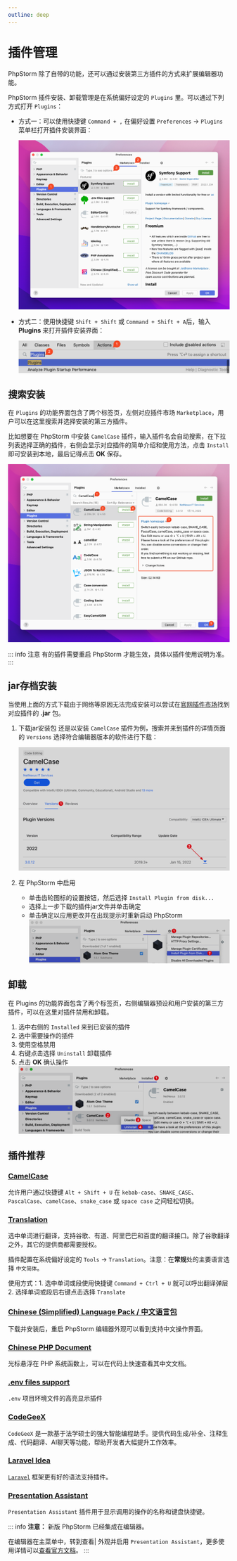 ```yaml
---
outline: deep
---
```


# 插件管理

PhpStorm 除了自带的功能，还可以通过安装第三方插件的方式来扩展编辑器功能。

PhpStorm 插件安装、卸载管理是在系统偏好设定的 `Plugins` 里。可以通过下列方式打开  `Plugins`：

- 方式一：可以使用快捷键 `Command + ,` 在偏好设置 `Preferences` -> `Plugins` 菜单栏打开插件安装界面：

    ![](./images/plugins/marketplace-plugins.png)

- 方式二：使用快捷键 `Shift + Shift` 或 `Command + Shift + A`后，输入 **Plugins** 来打开插件安装界面：

    ![](./images/plugins/search-plugins-use-keymap.png)

## 搜索安装

在 `Plugins` 的功能界面包含了两个标签页，左侧对应插件市场 `Marketplace`，用户可以在这里搜索并选择安装的第三方插件。

比如想要在 PhpStorm 中安装 `CamelCase` 插件，输入插件名会自动搜索，在下拉列表选择正确的插件，右侧会显示对应插件的简单介绍和使用方法，点击 `Install` 即可安装到本地，最后记得点击 **OK** 保存。

![](./images/plugins/install-plugin.png)

::: info 注意
有的插件需要重启 PhpStorm 才能生效，具体以插件使用说明为准。
:::

## jar存档安装

当使用上面的方式下载由于网络等原因无法完成安装可以尝试在[官网插件市场](https://plugins.jetbrains.com/)找到对应插件的 **.jar** 包。

1. 下载jar安装包
    还是以安装 `CamelCase` 插件为例，搜索并来到插件的详情页面的 `Versions` 选择符合编辑器版本的软件进行下载：

    ![](./images/plugins/download-plugin-jar-data.png)

2. 在 PhpStorm 中启用
    - 单击齿轮图标的设置按钮，然后选择 `Install Plugin from disk...`
    - 选择上一步下载的插件jar文件并单击确定
    - 单击确定以应用更改并在出现提示时重新启动 PhpStorm
    ![](./images/plugins/install-plugin-from-disk.png)

## 卸载

在 Plugins 的功能界面包含了两个标签页，右侧编辑器预设和用户安装的第三方插件，可以在这里对插件禁用和卸载。

1. 选中右侧的 `Installed` 来到已安装的插件
2. 选中需要操作的插件
3. 使用空格禁用
4. 右键点击选择 `Uninstall` 卸载插件
5. 点击 **OK** 确认操作
    ![](./images/plugins/uninstall-plugin.png)

## 插件推荐

### [**CamelCase**](https://plugins.jetbrains.com/plugin/7160)

允许用户通过快捷键 `Alt + Shift + U` 在 `kebab-case`、`SNAKE_CASE`、`PascalCase`、`camelCase`、`snake_case` 或 `space case` 之间轻松切换。

### [**Translation**](https://plugins.jetbrains.com/plugin/8579)

选中单词进行翻译，支持谷歌、有道、阿里巴巴和百度的翻译接口。除了谷歌翻译之外，其它的提供商都需要授权。

插件配置在系统偏好设定的 `Tools` -> `Translation`。注意：在**常规**处的主要语言选择 `中文简体`。

使用方式：1. 选中单词或段使用快捷键 `Command + Ctrl + U` 就可以呼出翻译弹层 2. 选择单词或段后右键点击选择 `Translate`

### [**Chinese (Simplified) Language Pack / 中文语言包**](https://plugins.jetbrains.com/plugin/13710)

下载并安装后，重启 PhpStorm 编辑器外观可以看到支持中文操作界面。

### [**Chinese PHP Document**](https://plugins.jetbrains.com/plugin/12734)

光标悬浮在 PHP 系统函数上，可以在代码上快速查看其中文文档。

### [**.env files support**](https://plugins.jetbrains.com/plugin/9525)

`.env` 项目环境文件的高亮显示插件

### [**CodeGeeX**](https://plugins.jetbrains.com/plugin/20587)
  
`CodeGeeX` 是一款基于法学硕士的强大智能编程助手。提供代码生成/补全、注释生成、代码翻译、AI聊天等功能，帮助开发者大幅提升工作效率。

### [**Laravel Idea**](https://plugins.jetbrains.com/plugin/13441)

[`Laravel`](https://laravel.com) 框架更有好的语法支持插件。

### [Presentation Assistant](https://plugins.jetbrains.com/plugin/11631)

`Presentation Assistant` 插件用于显示调用的操作的名称和键盘快捷键。

::: info **注意：** 新版 PhpStorm 已经集成在编辑器。

在编辑器在主菜单中，转到查看| 外观并启用 `Presentation Assistant`，更多使用详情可以[查看官方文档](https://www.jetbrains.com/help/phpstorm/presentation-assistant.html#configure-the-keymap)。
:::

